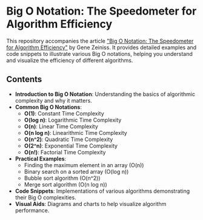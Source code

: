 # Big O Notation: The Speedometer for Algorithm Efficiency

This repository accompanies the article ["Big O Notation: The Speedometer for Algorithm Efficiency"](https://genezeiniss.medium.com/big-o-notation-the-speedometer-for-algorithm-efficiency-4c8a56bf684e?source=friends_link&sk=f669efb650a5cdbef2a835c7d2603818) by Gene Zeiniss. It provides detailed examples and code snippets to illustrate various Big O notations, helping you understand and visualize the efficiency of different algorithms.

## Contents

- **Introduction to Big O Notation**: Understanding the basics of algorithmic complexity and why it matters.
- **Common Big O Notations**:
  - **O(1)**: Constant Time Complexity
  - **O(log n)**: Logarithmic Time Complexity
  - **O(n)**: Linear Time Complexity
  - **O(n log n)**: Linearithmic Time Complexity
  - **O(n^2)**: Quadratic Time Complexity
  - **O(2^n)**: Exponential Time Complexity
  - **O(n!)**: Factorial Time Complexity
- **Practical Examples**:
  - Finding the maximum element in an array (O(n))
  - Binary search on a sorted array (O(log n))
  - Bubble sort algorithm (O(n^2))
  - Merge sort algorithm (O(n log n))
- **Code Snippets**: Implementations of various algorithms demonstrating their Big O complexities.
- **Visual Aids**: Diagrams and charts to help visualize algorithm performance.
